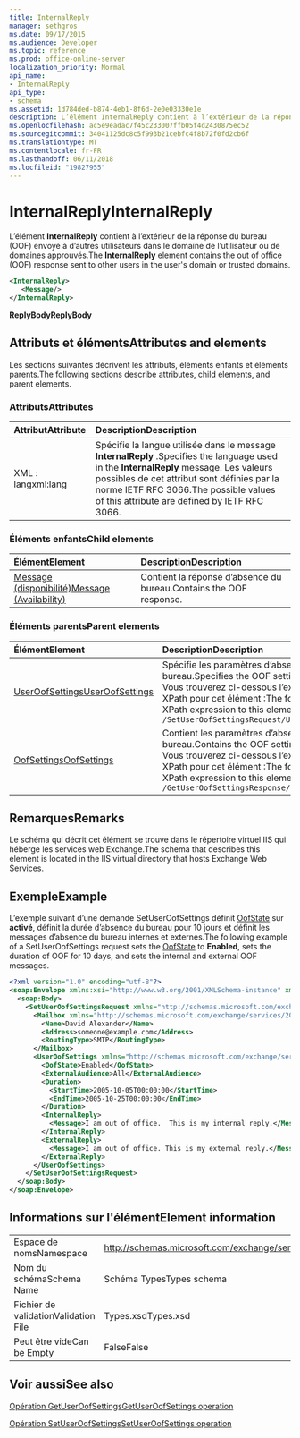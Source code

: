 ```yaml
---
title: InternalReply
manager: sethgros
ms.date: 09/17/2015
ms.audience: Developer
ms.topic: reference
ms.prod: office-online-server
localization_priority: Normal
api_name:
- InternalReply
api_type:
- schema
ms.assetid: 1d784ded-b874-4eb1-8f6d-2e0e03330e1e
description: L’élément InternalReply contient à l’extérieur de la réponse du bureau (OOF) envoyé à d’autres utilisateurs dans le domaine de l’utilisateur ou de domaines approuvés.
ms.openlocfilehash: ac5e9eadac7f45c233007ffb05f4d2430875ec52
ms.sourcegitcommit: 34041125dc8c5f993b21cebfc4f8b72f0fd2cb6f
ms.translationtype: MT
ms.contentlocale: fr-FR
ms.lasthandoff: 06/11/2018
ms.locfileid: "19827955"
---
```

# <a name="internalreply"></a><span data-ttu-id="ae8da-103">InternalReply</span><span class="sxs-lookup"><span data-stu-id="ae8da-103">InternalReply</span></span>

<span data-ttu-id="ae8da-104">L’élément **InternalReply** contient à l’extérieur de la réponse du bureau (OOF) envoyé à d’autres utilisateurs dans le domaine de l’utilisateur ou de domaines approuvés.</span><span class="sxs-lookup"><span data-stu-id="ae8da-104">The **InternalReply** element contains the out of office (OOF) response sent to other users in the user's domain or trusted domains.</span></span> 
  
```XML
<InternalReply>
   <Message/> 
</InternalReply>
```

 <span data-ttu-id="ae8da-105">**ReplyBody**</span><span class="sxs-lookup"><span data-stu-id="ae8da-105">**ReplyBody**</span></span>
## <a name="attributes-and-elements"></a><span data-ttu-id="ae8da-106">Attributs et éléments</span><span class="sxs-lookup"><span data-stu-id="ae8da-106">Attributes and elements</span></span>

<span data-ttu-id="ae8da-107">Les sections suivantes décrivent les attributs, éléments enfants et éléments parents.</span><span class="sxs-lookup"><span data-stu-id="ae8da-107">The following sections describe attributes, child elements, and parent elements.</span></span>
  
### <a name="attributes"></a><span data-ttu-id="ae8da-108">Attributs</span><span class="sxs-lookup"><span data-stu-id="ae8da-108">Attributes</span></span>

|<span data-ttu-id="ae8da-109">**Attribut**</span><span class="sxs-lookup"><span data-stu-id="ae8da-109">**Attribute**</span></span>|<span data-ttu-id="ae8da-110">**Description**</span><span class="sxs-lookup"><span data-stu-id="ae8da-110">**Description**</span></span>|
|:-----|:-----|
|<span data-ttu-id="ae8da-111">XML : lang</span><span class="sxs-lookup"><span data-stu-id="ae8da-111">xml:lang</span></span>  <br/> |<span data-ttu-id="ae8da-112">Spécifie la langue utilisée dans le message **InternalReply** .</span><span class="sxs-lookup"><span data-stu-id="ae8da-112">Specifies the language used in the **InternalReply** message.</span></span> <span data-ttu-id="ae8da-113">Les valeurs possibles de cet attribut sont définies par la norme IETF RFC 3066.</span><span class="sxs-lookup"><span data-stu-id="ae8da-113">The possible values of this attribute are defined by IETF RFC 3066.</span></span>  <br/> |
   
### <a name="child-elements"></a><span data-ttu-id="ae8da-114">Éléments enfants</span><span class="sxs-lookup"><span data-stu-id="ae8da-114">Child elements</span></span>

|<span data-ttu-id="ae8da-115">**Élément**</span><span class="sxs-lookup"><span data-stu-id="ae8da-115">**Element**</span></span>|<span data-ttu-id="ae8da-116">**Description**</span><span class="sxs-lookup"><span data-stu-id="ae8da-116">**Description**</span></span>|
|:-----|:-----|
|[<span data-ttu-id="ae8da-117">Message (disponibilité)</span><span class="sxs-lookup"><span data-stu-id="ae8da-117">Message (Availability)</span></span>](message-availability.md) <br/> |<span data-ttu-id="ae8da-118">Contient la réponse d’absence du bureau.</span><span class="sxs-lookup"><span data-stu-id="ae8da-118">Contains the OOF response.</span></span>  <br/> |
   
### <a name="parent-elements"></a><span data-ttu-id="ae8da-119">Éléments parents</span><span class="sxs-lookup"><span data-stu-id="ae8da-119">Parent elements</span></span>

|<span data-ttu-id="ae8da-120">**Élément**</span><span class="sxs-lookup"><span data-stu-id="ae8da-120">**Element**</span></span>|<span data-ttu-id="ae8da-121">**Description**</span><span class="sxs-lookup"><span data-stu-id="ae8da-121">**Description**</span></span>|
|:-----|:-----|
|[<span data-ttu-id="ae8da-122">UserOofSettings</span><span class="sxs-lookup"><span data-stu-id="ae8da-122">UserOofSettings</span></span>](useroofsettings.md) <br/> |<span data-ttu-id="ae8da-123">Spécifie les paramètres d’absence du bureau.</span><span class="sxs-lookup"><span data-stu-id="ae8da-123">Specifies the OOF settings.</span></span>  <br/> <span data-ttu-id="ae8da-124">Vous trouverez ci-dessous l’expression XPath pour cet élément :</span><span class="sxs-lookup"><span data-stu-id="ae8da-124">The following is the XPath expression to this element:</span></span>  <br/>  `/SetUserOofSettingsRequest/UserOofSettings` <br/> |
|[<span data-ttu-id="ae8da-125">OofSettings</span><span class="sxs-lookup"><span data-stu-id="ae8da-125">OofSettings</span></span>](oofsettings.md) <br/> |<span data-ttu-id="ae8da-126">Contient les paramètres d’absence du bureau.</span><span class="sxs-lookup"><span data-stu-id="ae8da-126">Contains the OOF settings.</span></span>  <br/> <span data-ttu-id="ae8da-127">Vous trouverez ci-dessous l’expression XPath pour cet élément :</span><span class="sxs-lookup"><span data-stu-id="ae8da-127">The following is the XPath expression to this element:</span></span>  <br/>  `/GetUserOofSettingsResponse/OofSettings` <br/> |
   
## <a name="remarks"></a><span data-ttu-id="ae8da-128">Remarques</span><span class="sxs-lookup"><span data-stu-id="ae8da-128">Remarks</span></span>

<span data-ttu-id="ae8da-129">Le schéma qui décrit cet élément se trouve dans le répertoire virtuel IIS qui héberge les services web Exchange.</span><span class="sxs-lookup"><span data-stu-id="ae8da-129">The schema that describes this element is located in the IIS virtual directory that hosts Exchange Web Services.</span></span>
  
## <a name="example"></a><span data-ttu-id="ae8da-130">Exemple</span><span class="sxs-lookup"><span data-stu-id="ae8da-130">Example</span></span>

<span data-ttu-id="ae8da-131">L’exemple suivant d’une demande SetUserOofSettings définit [OofState](oofstate.md) sur **activé**, définit la durée d’absence du bureau pour 10 jours et définit les messages d’absence du bureau internes et externes.</span><span class="sxs-lookup"><span data-stu-id="ae8da-131">The following example of a SetUserOofSettings request sets the [OofState](oofstate.md) to **Enabled**, sets the duration of OOF for 10 days, and sets the internal and external OOF messages.</span></span>
  
```XML
<?xml version="1.0" encoding="utf-8"?>
<soap:Envelope xmlns:xsi="http://www.w3.org/2001/XMLSchema-instance" xmlns:xsd="http://www.w3.org/2001/XMLSchema" xmlns:soap="http://schemas.xmlsoap.org/soap/envelope/">
  <soap:Body>
    <SetUserOofSettingsRequest xmlns="http://schemas.microsoft.com/exchange/services/2006/messages">
      <Mailbox xmlns="http://schemas.microsoft.com/exchange/services/2006/types">
        <Name>David Alexander</Name>
        <Address>someone@example.com</Address>
        <RoutingType>SMTP</RoutingType>
      </Mailbox>
      <UserOofSettings xmlns="http://schemas.microsoft.com/exchange/services/2006/types">
        <OofState>Enabled</OofState>
        <ExternalAudience>All</ExternalAudience>
        <Duration>
          <StartTime>2005-10-05T00:00:00</StartTime>
          <EndTime>2005-10-25T00:00:00</EndTime>
        </Duration>
        <InternalReply>
          <Message>I am out of office.  This is my internal reply.</Message>
        </InternalReply>
        <ExternalReply>
          <Message>I am out of office. This is my external reply.</Message>
        </ExternalReply>
      </UserOofSettings>
    </SetUserOofSettingsRequest>
  </soap:Body>
</soap:Envelope>
```

## <a name="element-information"></a><span data-ttu-id="ae8da-132">Informations sur l'élément</span><span class="sxs-lookup"><span data-stu-id="ae8da-132">Element information</span></span>

|||
|:-----|:-----|
|<span data-ttu-id="ae8da-133">Espace de noms</span><span class="sxs-lookup"><span data-stu-id="ae8da-133">Namespace</span></span>  <br/> |http://schemas.microsoft.com/exchange/services/2006/types  <br/> |
|<span data-ttu-id="ae8da-134">Nom du schéma</span><span class="sxs-lookup"><span data-stu-id="ae8da-134">Schema Name</span></span>  <br/> |<span data-ttu-id="ae8da-135">Schéma Types</span><span class="sxs-lookup"><span data-stu-id="ae8da-135">Types schema</span></span>  <br/> |
|<span data-ttu-id="ae8da-136">Fichier de validation</span><span class="sxs-lookup"><span data-stu-id="ae8da-136">Validation File</span></span>  <br/> |<span data-ttu-id="ae8da-137">Types.xsd</span><span class="sxs-lookup"><span data-stu-id="ae8da-137">Types.xsd</span></span>  <br/> |
|<span data-ttu-id="ae8da-138">Peut être vide</span><span class="sxs-lookup"><span data-stu-id="ae8da-138">Can be Empty</span></span>  <br/> |<span data-ttu-id="ae8da-139">False</span><span class="sxs-lookup"><span data-stu-id="ae8da-139">False</span></span>  <br/> |
   
## <a name="see-also"></a><span data-ttu-id="ae8da-140">Voir aussi</span><span class="sxs-lookup"><span data-stu-id="ae8da-140">See also</span></span>



[<span data-ttu-id="ae8da-141">Opération GetUserOofSettings</span><span class="sxs-lookup"><span data-stu-id="ae8da-141">GetUserOofSettings operation</span></span>](getuseroofsettings-operation.md)
  
[<span data-ttu-id="ae8da-142">Opération SetUserOofSettings</span><span class="sxs-lookup"><span data-stu-id="ae8da-142">SetUserOofSettings operation</span></span>](setuseroofsettings-operation.md)

